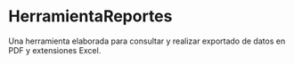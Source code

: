 # HerramientaReportes
Una herramienta elaborada para consultar y realizar exportado de datos en PDF y extensiones Excel.
